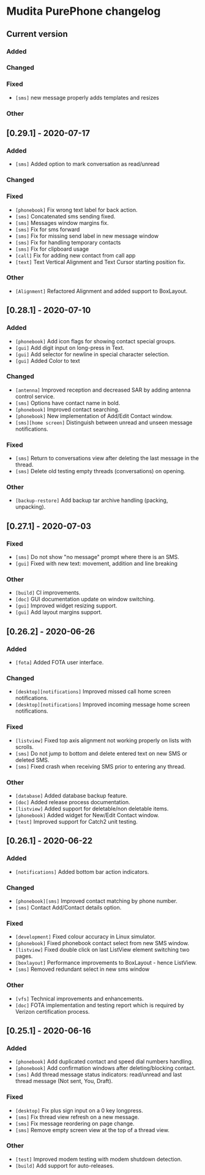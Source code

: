 # Mudita PurePhone changelog

## Current version

### Added

### Changed

### Fixed

* `[sms]` new message properly adds templates and resizes

### Other

## [0.29.1] - 2020-07-17

### Added
* `[sms]` Added option to mark conversation as read/unread 

### Changed

### Fixed
* `[phonebook]` Fix wrong text label for back action.
* `[sms]` Concatenated sms sending fixed.
* `[sms]` Messages window margins fix.
* `[sms]` Fix for sms forward
* `[sms]` Fix for missing send label in new message window
* `[sms]` Fix for handling temporary contacts
* `[sms]` Fix for clipboard usage
* `[call]` Fix for adding new contact from call app 
* `[text]` Text Vertical Alignment and Text Cursor starting position fix. 

### Other
* `[Alignment]` Refactored Alignment and added support to BoxLayout. 

## [0.28.1] - 2020-07-10

### Added
* `[phonebook]` Add icon flags for showing contact special groups.
* `[gui]` Add digit input on long-press in Text.
* `[gui]` Add selector for newline in special character selection.
* `[gui]` Added Color to text

### Changed
 * `[antenna]` Improved reception and decreased SAR by adding antenna control service.
 * `[sms]` Options have contact name in bold.
 * `[phonebook]` Improved contact searching.
 * `[phonebook]` New implementation of Add/Edit Contact window.
 * `[sms][home screen]` Distinguish between unread and unseen message notifications.

### Fixed
 * `[sms]` Return to conversations view after deleting the last message in the thread.
 * `[sms]` Delete old testing empty threads (conversations) on opening.

### Other
* `[backup-restore]` Add backup tar archive handling (packing, unpacking). 
 
## [0.27.1] - 2020-07-03

### Fixed
* `[sms]` Do not show "no message" prompt where there is an SMS.
* `[gui]` Fixed with new text: movement, addition and line breaking

### Other
* `[build]` CI improvements.
* `[doc]` GUI documentation update on window switching.
* `[gui]` Improved widget resizing support.
* `[gui]` Add layout margins support.

## [0.26.2] - 2020-06-26

### Added

* `[fota]` Added FOTA user interface.

### Changed

* `[desktop][notifications]` Improved missed call home screen notifications.
* `[desktop][notifications]` Improved incoming message home screen notifications.

### Fixed

* `[listview]` Fixed top axis alignment not working properly on lists with scrolls.
* `[sms]` Do not jump to bottom and delete entered text on new SMS or deleted SMS.
* `[sms]` Fixed crash when receiving SMS prior to entering any thread.

### Other
* `[database]` Added database backup feature.
* `[doc]` Added release process documentation.
* `[listview]` Added support for deletable/non deletable items. 
* `[phonebook]` Added widget for New/Edit Contact window.
* `[test]` Improved support for Catch2 unit testing.

## [0.26.1] - 2020-06-22

### Added
* `[notifications]` Added bottom bar action indicators.

### Changed
* `[phonebook][sms]` Improved contact matching by phone number.
* `[sms]` Contact Add/Contact details option.

### Fixed
* `[development]` Fixed colour accuracy in Linux simulator. 
* `[phonebook]` Fixed phonebook contact select from new SMS window.
* `[listview]` Fixed double click on last ListView element switching two pages.
* `[boxlayout]` Performance improvements to BoxLayout - hence ListView.
* `[sms]` Removed redundant select in new sms window 

### Other
* `[vfs]` Technical improvements and enhancements.
* `[doc]` FOTA implementation and testing report which is required by Verizon certification process.

## [0.25.1] - 2020-06-16

### Added
* `[phonebook]` Add duplicated contact and speed dial numbers handling.
* `[phonebook]` Add confirmation windows after deleting/blocking contact. 
* `[sms]` Add thread message status indicators: read/unread and last thread message (Not sent, You, Draft).

### Fixed
* `[desktop]` Fix plus sign input on a 0 key longpress.
* `[sms]` Fix thread view refresh on a new message.
* `[sms]` Fix message reordering on page change.
* `[sms]` Remove empty screen view at the top of a thread view.

### Other
* `[test]` Improved modem testing with modem shutdown detection.
* `[build]` Add support for auto-releases.
